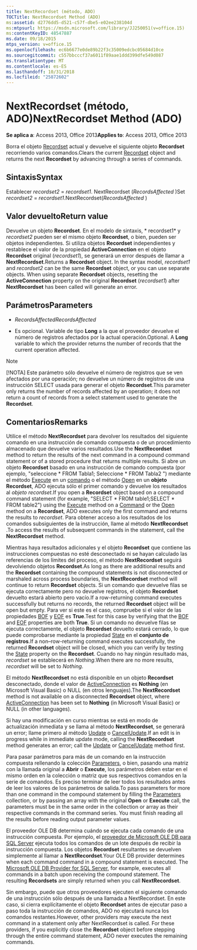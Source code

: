 ```yaml
---
title: NextRecordset (método, ADO)
TOCTitle: NextRecordset Method (ADO)
ms:assetid: d2776dd5-d521-c57f-dbe5-e02ee238104d
ms:mtpsurl: https://msdn.microsoft.com/library/JJ250051(v=office.15)
ms:contentKeyID: 48547887
ms.date: 09/18/2015
mtps_version: v=office.15
ms.openlocfilehash: ec6b6677e0de89b22f3c35009edcbc05684d10ce
ms.sourcegitcommit: c557bbcccf37a6011f89aae1ddd399dfe549d087
ms.translationtype: MT
ms.contentlocale: es-ES
ms.lasthandoff: 10/31/2018
ms.locfileid: "25872602"
---
```

# <a name="nextrecordset-method-ado"></a><span data-ttu-id="0198d-102">NextRecordset (método, ADO)</span><span class="sxs-lookup"><span data-stu-id="0198d-102">NextRecordset Method (ADO)</span></span>


<span data-ttu-id="0198d-103">**Se aplica a**: Access 2013, Office 2013</span><span class="sxs-lookup"><span data-stu-id="0198d-103">**Applies to**: Access 2013, Office 2013</span></span>
 

<span data-ttu-id="0198d-104">Borra el objeto [Recordset](recordset-object-ado.md) actual y devuelve el siguiente objeto **Recordset** recorriendo varios comandos.</span><span class="sxs-lookup"><span data-stu-id="0198d-104">Clears the current [Recordset](recordset-object-ado.md) object and returns the next **Recordset** by advancing through a series of commands.</span></span>

## <a name="syntax"></a><span data-ttu-id="0198d-105">Sintaxis</span><span class="sxs-lookup"><span data-stu-id="0198d-105">Syntax</span></span>

<span data-ttu-id="0198d-106">Establecer *recordset2* = *recordset1*. NextRecordset (*RecordsAffected* )</span><span class="sxs-lookup"><span data-stu-id="0198d-106">Set *recordset2* = *recordset1*.NextRecordset(*RecordsAffected* )</span></span>

## <a name="return-value"></a><span data-ttu-id="0198d-107">Valor devuelto</span><span class="sxs-lookup"><span data-stu-id="0198d-107">Return value</span></span>

<span data-ttu-id="0198d-p101">Devuelve un objeto **Recordset**. En el modelo de sintaxis, \* recordset1\* y *recordset2* pueden ser el mismo objeto **Recordset**, o bien, pueden ser objetos independientes. Si utiliza objetos **Recordset** independientes y restablece el valor de la propiedad **ActiveConnection** en el objeto **Recordset** original (*recordset1*), se generará un error después de llamar a **NextRecordset**.</span><span class="sxs-lookup"><span data-stu-id="0198d-p101">Returns a **Recordset** object. In the syntax model, *recordset1* and *recordset2* can be the same **Recordset** object, or you can use separate objects. When using separate **Recordset** objects, resetting the **ActiveConnection** property on the original **Recordset** (*recordset1*) after **NextRecordset** has been called will generate an error.</span></span>

## <a name="parameters"></a><span data-ttu-id="0198d-111">Parámetros</span><span class="sxs-lookup"><span data-stu-id="0198d-111">Parameters</span></span>

- <span data-ttu-id="0198d-112">*RecordsAffected*</span><span class="sxs-lookup"><span data-stu-id="0198d-112">*RecordsAffected*</span></span>

- <span data-ttu-id="0198d-p102">Es opcional. Variable de tipo **Long** a la que el proveedor devuelve el número de registros afectados por la actual operación.</span><span class="sxs-lookup"><span data-stu-id="0198d-p102">Optional. A **Long** variable to which the provider returns the number of records that the current operation affected.</span></span>


> [!NOTE]
> <P><span data-ttu-id="0198d-115">[!NOTA] Este parámetro sólo devuelve el número de registros que se ven afectados por una operación; no devuelve un número de registros de una instrucción SELECT usada para generar el objeto <STRONG>Recordset</STRONG>.</span><span class="sxs-lookup"><span data-stu-id="0198d-115">This parameter only returns the number of records affected by an operation; it does not return a count of records from a select statement used to generate the <STRONG>Recordset</STRONG>.</span></span></P>



## <a name="remarks"></a><span data-ttu-id="0198d-116">Comentarios</span><span class="sxs-lookup"><span data-stu-id="0198d-116">Remarks</span></span>

<span data-ttu-id="0198d-117">Utilice el método **NextRecordset** para devolver los resultados del siguiente comando en una instrucción de comando compuesta o de un procedimiento almacenado que devuelve varios resultados.</span><span class="sxs-lookup"><span data-stu-id="0198d-117">Use the **NextRecordset** method to return the results of the next command in a compound command statement or of a stored procedure that returns multiple results.</span></span> <span data-ttu-id="0198d-118">Si abre un objeto **Recordset** basado en una instrucción de comando compuesta (por ejemplo, "seleccione \* FROM Tabla1; Seleccione \* FROM Tabla2 ") mediante el método [Execute](https://docs.microsoft.com/office/vba/access/concepts/miscellaneous/execute-method-ado-command) en un [comando](command-object-ado.md) o el método [Open](open-method-ado-recordset.md) en un **objeto Recordset**, ADO ejecuta sólo el primer comando y devuelve los resultados al *objeto recordset*.</span><span class="sxs-lookup"><span data-stu-id="0198d-118">If you open a **Recordset** object based on a compound command statement (for example, "SELECT \* FROM table1;SELECT \* FROM table2") using the [Execute](https://docs.microsoft.com/office/vba/access/concepts/miscellaneous/execute-method-ado-command) method on a [Command](command-object-ado.md) or the [Open](open-method-ado-recordset.md) method on a **Recordset**, ADO executes only the first command and returns the results to *recordset*.</span></span> <span data-ttu-id="0198d-119">Para obtener acceso a los resultados de los comandos subsiguientes de la instrucción, llame al método **NextRecordset** .</span><span class="sxs-lookup"><span data-stu-id="0198d-119">To access the results of subsequent commands in the statement, call the **NextRecordset** method.</span></span>

<span data-ttu-id="0198d-120">Mientras haya resultados adicionales y el objeto **Recordset** que contiene las instrucciones compuestas no esté desconectado ni se hayan calculado las referencias de los límites del proceso, el método **NextRecordset** seguirá devolviendo objetos **Recordset**.</span><span class="sxs-lookup"><span data-stu-id="0198d-120">As long as there are additional results and the **Recordset** containing the compound statements is not disconnected or marshaled across process boundaries, the **NextRecordset** method will continue to return **Recordset** objects.</span></span> <span data-ttu-id="0198d-121">Si un comando que devuelve filas se ejecuta correctamente pero no devuelve registros, el objeto **Recordset** devuelto estará abierto pero vacío.</span><span class="sxs-lookup"><span data-stu-id="0198d-121">If a row-returning command executes successfully but returns no records, the returned **Recordset** object will be open but empty.</span></span> <span data-ttu-id="0198d-122">Para ver si este es el caso, compruebe si el valor de las propiedades [BOF](bof-eof-properties-ado.md) y [EOF](bof-eof-properties-ado.md) es **True**.</span><span class="sxs-lookup"><span data-stu-id="0198d-122">Test for this case by verifying that the [BOF](bof-eof-properties-ado.md) and [EOF](bof-eof-properties-ado.md) properties are both **True**.</span></span> <span data-ttu-id="0198d-123">Si un comando no devuelve filas se ejecuta correctamente, el objeto **Recordset** devuelto estará cerrado, lo que puede comprobarse mediante la propiedad [State](state-property-ado.md) en el **conjunto de registros**.</span><span class="sxs-lookup"><span data-stu-id="0198d-123">If a non–row-returning command executes successfully, the returned **Recordset** object will be closed, which you can verify by testing the [State](state-property-ado.md) property on the **Recordset**.</span></span> <span data-ttu-id="0198d-124">Cuando no hay ningún resultado más, *recordset* se establecerá en *Nothing*.</span><span class="sxs-lookup"><span data-stu-id="0198d-124">When there are no more results, *recordset* will be set to *Nothing*.</span></span>

<span data-ttu-id="0198d-125">El método **NextRecordset** no está disponible en un objeto **Recordset** desconectado, donde el valor de [ActiveConnection](activeconnection-property-ado.md) es **Nothing** (en Microsoft Visual Basic) o NULL (en otros lenguajes).</span><span class="sxs-lookup"><span data-stu-id="0198d-125">The **NextRecordset** method is not available on a disconnected **Recordset** object, where [ActiveConnection](activeconnection-property-ado.md) has been set to **Nothing** (in Microsoft Visual Basic) or NULL (in other languages).</span></span>

<span data-ttu-id="0198d-126">Si hay una modificación en curso mientras se está en modo de actualización inmediata y se llama al método **NextRecordset**, se generará un error; llame primero al método [Update](update-method-ado.md) o [CancelUpdate](cancelupdate-method-ado.md).</span><span class="sxs-lookup"><span data-stu-id="0198d-126">If an edit is in progress while in immediate update mode, calling the **NextRecordset** method generates an error; call the [Update](update-method-ado.md) or [CancelUpdate](cancelupdate-method-ado.md) method first.</span></span>

<span data-ttu-id="0198d-p105">Para pasar parámetros para más de un comando en la instrucción compuesta rellenando la colección [Parameters](parameters-collection-ado.md), o bien, pasando una matriz con la llamada original a **Abrir** o **Execute**, los parámetros deben estar en el mismo orden en la colección o matriz que sus respectivos comandos en la serie de comandos. Es preciso terminar de leer todos los resultados antes de leer los valores de los parámetros de salida.</span><span class="sxs-lookup"><span data-stu-id="0198d-p105">To pass parameters for more than one command in the compound statement by filling the [Parameters](parameters-collection-ado.md) collection, or by passing an array with the original **Open** or **Execute** call, the parameters must be in the same order in the collection or array as their respective commands in the command series. You must finish reading all the results before reading output parameter values.</span></span>

<span data-ttu-id="0198d-p106">El proveedor OLE DB determina cuándo se ejecuta cada comando de una instrucción compuesta. Por ejemplo, el [proveedor de Microsoft OLE DB para SQL Server](microsoft-ole-db-provider-for-sql-server.md) ejecuta todos los comandos de un lote después de recibir la instrucción compuesta. Los objetos **Recordset** resultantes se devuelven simplemente al llamar a **NextRecordset**.</span><span class="sxs-lookup"><span data-stu-id="0198d-p106">Your OLE DB provider determines when each command command in a compound statement is executed. The [Microsoft OLE DB Provider for SQL Server](microsoft-ole-db-provider-for-sql-server.md), for example, executes all commands in a batch upon receiving the compound statement. The resulting **Recordsets** are simply returned when you call **NextRecordset**.</span></span>

<span data-ttu-id="0198d-p107">Sin embargo, puede que otros proveedores ejecuten el siguiente comando de una instrucción sólo después de una llamada a NextRecordset. En este caso, si cierra explícitamente el objeto **Recordset** antes de ejecutar paso a paso toda la instrucción de comandos, ADO no ejecutará nunca los comandos restantes.</span><span class="sxs-lookup"><span data-stu-id="0198d-p107">However, other providers may execute the next command in a statement only after NextRecordset is called. For these providers, if you explicitly close the **Recordset** object before stepping through the entire command statement, ADO never executes the remaining commands.</span></span>

